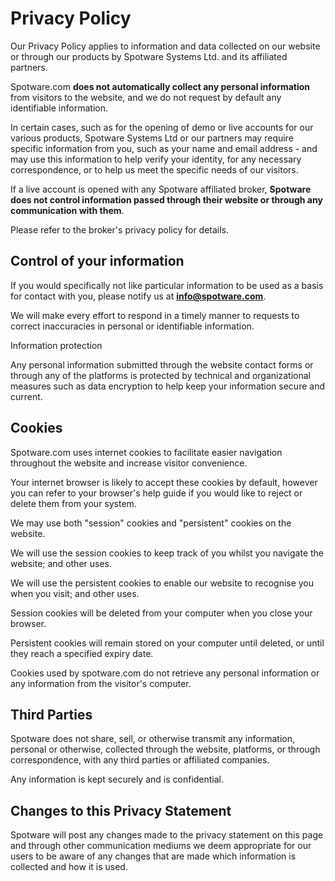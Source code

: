 # Privacy Policy

Our Privacy Policy applies to information and data collected on our website or through our products by Spotware Systems Ltd. and its affiliated partners.

Spotware.com **does not automatically collect any personal information** from visitors to the website, and we do not request by default any identifiable information.

In certain cases, such as for the opening of demo or live accounts for our various products, Spotware Systems Ltd or our partners may require specific information from you, such as your name and email address - and may use this information to help verify your identity, for any necessary correspondence, or to help us meet the specific needs of our visitors.

If a live account is opened with any Spotware affiliated broker, **Spotware does not control information passed through their website or through any communication with them**.

Please refer to the broker's privacy policy for details.

## Control of your information

If you would specifically not like particular information to be used as a basis for contact with you, please notify us at <a href="mailto:info@spotware.com">**info@spotware.com**</a>.

We will make every effort to respond in a timely manner to requests to correct inaccuracies in personal or identifiable information.

Information protection

Any personal information submitted through the website contact forms or through any of the platforms is protected by technical and organizational measures such as data encryption to help keep your information secure and current.

## Cookies

Spotware.com uses internet cookies to facilitate easier navigation throughout the website and increase visitor convenience.

Your internet browser is likely to accept these cookies by default, however you can refer to your browser's help guide if you would like to reject or delete them from your system.

We may use both "session" cookies and "persistent" cookies on the website.

We will use the session cookies to keep track of you whilst you navigate the website; and other uses.

We will use the persistent cookies to enable our website to recognise you when you visit; and other uses.

Session cookies will be deleted from your computer when you close your browser.

Persistent cookies will remain stored on your computer until deleted, or until they reach a specified expiry date.

Cookies used by spotware.com do not retrieve any personal information or any information from the visitor's computer.

## Third Parties

Spotware does not share, sell, or otherwise transmit any information, personal or otherwise, collected through the website, platforms, or through correspondence, with any third parties or affiliated companies.

Any information is kept securely and is confidential.

## Changes to this Privacy Statement

Spotware will post any changes made to the privacy statement on this page and through other communication mediums we deem appropriate for our users to be aware of any changes that are made which information is collected and how it is used.